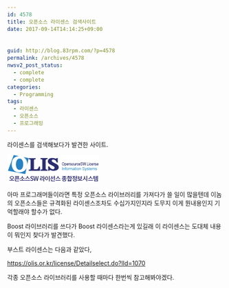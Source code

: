 ```yaml
---
id: 4578
title: 오픈소스 라이센스 검색사이트
date: 2017-09-14T14:14:25+09:00


guid: http://blog.83rpm.com/?p=4578
permalink: /archives/4578
nwsv2_post_status:
  - complete
  - complete
categories:
  - Programming
tags:
  - 라이센스
  - 오픈소스
  - 프로그래밍
---
```

라이센스를 검색해보다가 발견한 사이트.

![](/assets/images/img_logo.png)

아마 프로그래머들이라면 특정 오픈소스 라이브러리를 가져다가 쓸 일이 많을텐데 이놈의 오픈소스들은 규격화된 라이센스조차도 수십가지인지라 도무지 이게 뭔내용인지 기억할래야 할수가 없다.

Boost 라이브러리를 쓰다가 Boost 라이센스라는게 있길래 이 라이센스는 도대체 내용이 뭐인지 찾다가 발견했다.

부스트 라이센스는 다음과 같았다,

<https://olis.or.kr/license/Detailselect.do?lId=1070>

각종 오픈소스 라이브러리를 사용할 때마다 한번씩 참고해봐야겠다.

